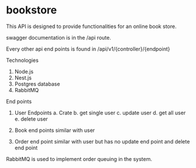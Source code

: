 # bookstore

This API is designed to provide functionalities for an online book store.

swagger documentation is in the /api route.

Every other api end points is found in /api/v1/{controller}/{endpoint}

Technologies
1. Node.js
2. Nest.js
3. Postgres database
4. RabbitMQ

End points
1. User Endpoints
  a. Crate
  b. get single user
  c. update user
  d. get all user
  e. delete user

2. Book end points
  similar with user

3. Order end point 
  similar with user but has no update end point and delete end point

RabbitMQ is used to implement order queuing in the system.